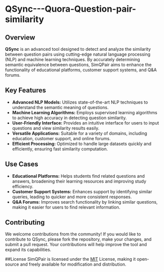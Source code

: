 # QSync---Quora-Question-pair-similarity


## Overview

**QSync** is an advanced tool designed to detect and analyze the similarity between question pairs using cutting-edge natural language processing (NLP) and machine learning techniques. By accurately determining semantic equivalence between questions, SimQPair aims to enhance the functionality of educational platforms, customer support systems, and Q&A forums.

## Key Features

- **Advanced NLP Models:** Utilizes state-of-the-art NLP techniques to understand the semantic meaning of questions.
- **Machine Learning Algorithms:** Employs supervised learning algorithms to achieve high accuracy in detecting question similarity.
- **User-Friendly Interface:** Provides an intuitive interface for users to input questions and view similarity results easily.
- **Versatile Applications:** Suitable for a variety of domains, including education, customer support, and online forums.
- **Efficient Processing:** Optimized to handle large datasets quickly and efficiently, ensuring fast similarity computation.

## Use Cases

- **Educational Platforms:** Helps students find related questions and answers, broadening their learning resources and improving study efficiency.
- **Customer Support Systems:** Enhances support by identifying similar queries, leading to quicker and more consistent responses.
- **Q&A Forums:** Improves search functionality by linking similar questions, making it easier for users to find relevant information.

## Contributing
We welcome contributions from the community! If you would like to contribute to QSync, please fork the repository, make your changes, and submit a pull request. Your contributions will help improve the tool and expand its capabilities.

##License
SimQPair is licensed under the [MIT](https://choosealicense.com/licenses/mit/) License, making it open-source and freely available for modification and distribution.
